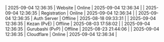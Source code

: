 | 2025-09-04 12:36:35 | Website | Online | 2025-09-04 12:36:34 |
| 2025-09-04 12:36:35 | Registration | Online | 2025-09-04 12:36:34 |
| 2025-09-04 12:36:35 | Auth Server | Offline | 2025-08-18 09:33:31 |
| 2025-09-04 12:36:35 | Kezan (PvE) | Offline | 2025-08-03 17:58:02 |
| 2025-09-04 12:36:35 | Gurubashi (PvP) | Offline | 2025-08-23 21:44:06 |
| 2025-09-04 12:36:35 | Cloudflare | Online | 2025-09-04 12:36:34 |
